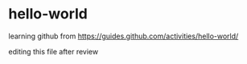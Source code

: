 # hello-world
learning github from https://guides.github.com/activities/hello-world/

editing this file after review
